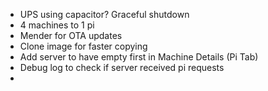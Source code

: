 * UPS using capacitor? Graceful shutdown
* 4 machines to 1 pi
* Mender for OTA updates
* Clone image for faster copying
* Add server to have empty first in Machine Details (Pi Tab)
* Debug log to check if server received pi requests
* 
